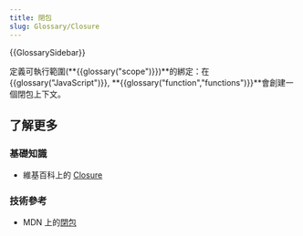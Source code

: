 ```yaml
---
title: 閉包
slug: Glossary/Closure
---
```


{{GlossarySidebar}}

定義可執行範圍(**{{glossary("scope")}})**的綁定：在 {{glossary("JavaScript")}}, **{{glossary("function","functions")}}**會創建一個閉包上下文。

## 了解更多

### 基礎知識

- 維基百科上的 [Closure](https://zh.wikipedia.org/wiki/Closure_%28computer_programming%29)

### 技術參考

- MDN 上的[閉包](/zh-TW/docs/Web/JavaScript/Closures)
